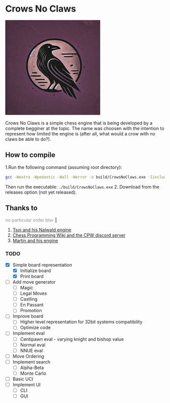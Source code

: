 # Crows No Claws

<img src="assets\CrowsNoClawsLogo.png" width="300" height="300">

Crows No Claws is a simple chess engine that is being developed by a complete begginer at the topic. The name was choosen with the intention to represent how limited the engine is (after all, what would a crow with no claws be able to do?).

## How to compile

1.Run the following command (assuming root directory):
```bash
gcc -Wextra -Wpedantic -Wall -Werror -o build/CrowsNoClaws.exe -Iincludes -Iatk_gen/kindergarten crowsnoclaws.c src/board.c src/move_generator.c src/constant.c src/atk_gen/kindergarten/kindergarten.c src/atk_gen/atk_gen_helpers.c -O3
```
 Then run the executable: `./build/CrowsNoClaws.exe`
2. Download from the releases option (not yet released).

## Thanks to
<span style="color: #666; opacity: 0.7;">no particular order btw :eyes:</span>
1. [Tsoj and his Nalwald engine](https://github.com/tsoj/Nalwald)
2. [Chess Programming Wiki and the CPW discord server](https://www.chessprogramming.org/)
3. [Martin and his engine](https://github.com/martinnovaak/motor/)

### TODO

- [x] Simple board representation
    - [x] Initialize board
    - [x] Print board
- [ ] Add move generator
    - [ ] Magic
    - [ ] Legal Moves
    - [ ] Castling
    - [ ] En Passant
    - [ ] Promotion
- [ ] Improve board
    - [ ] Higher level representation for 32bit systems compatibility 
    - [ ] Optimize code
- [ ] Implement eval
    - [ ] Centipawn eval - varying knight and bishop value
    - [ ] Normal eval
    - [ ] NNUE eval
- [ ] Move Ordering
- [ ] Implement search
    - [ ] Alpha-Beta
    - [ ] Monte Carlo
- [ ] Basic UCI
- [ ] Implement UI
    - [ ] CLI
    - [ ] GUI